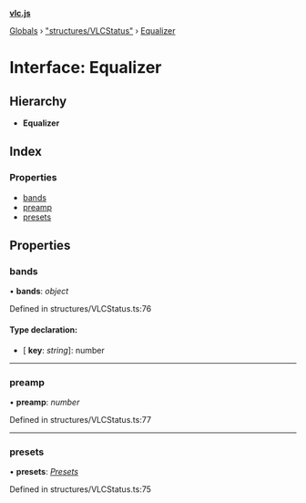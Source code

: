 **[vlc.js](../README.md)**

[Globals](../globals.md) › [&quot;structures/VLCStatus&quot;](../modules/_structures_vlcstatus_.md) › [Equalizer](_structures_vlcstatus_.equalizer.md)

# Interface: Equalizer

## Hierarchy

* **Equalizer**

## Index

### Properties

* [bands](_structures_vlcstatus_.equalizer.md#bands)
* [preamp](_structures_vlcstatus_.equalizer.md#preamp)
* [presets](_structures_vlcstatus_.equalizer.md#presets)

## Properties

###  bands

• **bands**: *object*

Defined in structures/VLCStatus.ts:76

#### Type declaration:

* \[ **key**: *string*\]: number

___

###  preamp

• **preamp**: *number*

Defined in structures/VLCStatus.ts:77

___

###  presets

• **presets**: *[Presets](_structures_vlcstatus_.presets.md)*

Defined in structures/VLCStatus.ts:75